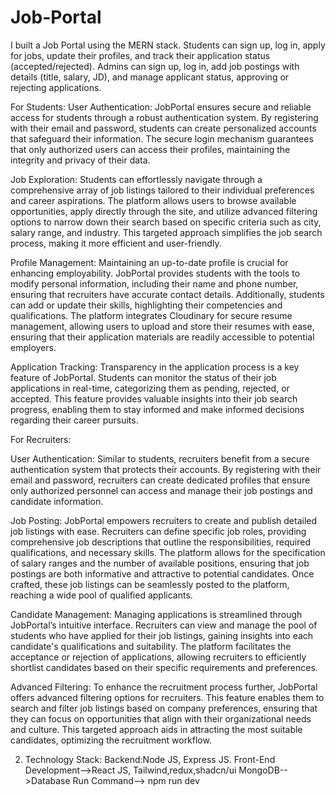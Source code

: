 # Job-Portal
I built a Job Portal using the MERN stack. Students can sign up, log in, apply for jobs, update their profiles, and track their application status (accepted/rejected). Admins can sign up, log in, add job postings with details (title, salary, JD), and manage applicant status, approving or rejecting applications.


For Students:
User Authentication: JobPortal ensures secure and reliable access for students through a robust authentication system. By registering with their email and password, students can create personalized accounts that safeguard their information. The secure login mechanism guarantees that only authorized users can access their profiles, maintaining the integrity and privacy of their data.

Job Exploration: Students can effortlessly navigate through a comprehensive array of job listings tailored to their individual preferences and career aspirations. The platform allows users to browse available opportunities, apply directly through the site, and utilize advanced filtering options to narrow down their search based on specific criteria such as city, salary range, and industry. This targeted approach simplifies the job search process, making it more efficient and user-friendly.

Profile Management: Maintaining an up-to-date profile is crucial for enhancing employability. JobPortal provides students with the tools to modify personal information, including their name and phone number, ensuring that recruiters have accurate contact details. Additionally, students can add or update their skills, highlighting their competencies and qualifications. The platform integrates Cloudinary for secure resume management, allowing users to upload and store their resumes with ease, ensuring that their application materials are readily accessible to potential employers.

Application Tracking: Transparency in the application process is a key feature of JobPortal. Students can monitor the status of their job applications in real-time, categorizing them as pending, rejected, or accepted. This feature provides valuable insights into their job search progress, enabling them to stay informed and make informed decisions regarding their career pursuits.

For Recruiters:

User Authentication: Similar to students, recruiters benefit from a secure authentication system that protects their accounts. By registering with their email and password, recruiters can create dedicated profiles that ensure only authorized personnel can access and manage their job postings and candidate information.

Job Posting: JobPortal empowers recruiters to create and publish detailed job listings with ease. Recruiters can define specific job roles, providing comprehensive job descriptions that outline the responsibilities, required qualifications, and necessary skills. The platform allows for the specification of salary ranges and the number of available positions, ensuring that job postings are both informative and attractive to potential candidates. Once crafted, these job listings can be seamlessly posted to the platform, reaching a wide pool of qualified applicants.

Candidate Management: Managing applications is streamlined through JobPortal’s intuitive interface. Recruiters can view and manage the pool of students who have applied for their job listings, gaining insights into each candidate's qualifications and suitability. The platform facilitates the acceptance or rejection of applications, allowing recruiters to efficiently shortlist candidates based on their specific requirements and preferences.

Advanced Filtering: To enhance the recruitment process further, JobPortal offers advanced filtering options for recruiters. This feature enables them to search and filter job listings based on company preferences, ensuring that they can focus on opportunities that align with their organizational needs and culture. This targeted approach aids in attracting the most suitable candidates, optimizing the recruitment workflow.

2. Technology Stack:
Backend:Node JS, Express JS.
Front-End Development-->React JS, Tailwind,redux,shadcn/ui
MongoDB-->Database
Run Command--> npm run dev
